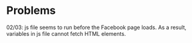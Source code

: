 # Problems

02/03: js file seems to run before the Facebook page loads. As a result, variables in js file cannot fetch HTML elements.
